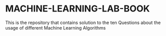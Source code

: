 # MACHINE-LEARNING-LAB-BOOK
This is the repository that contains solution to the ten Questions about the usage of different Machine Learning Algorithms
